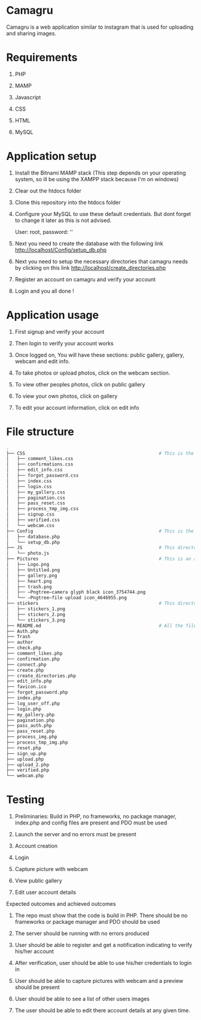 # Camagru
Camagru is a web application similar to instagram that is used for uploading and sharing images.
# Requirements
1) PHP

2) MAMP

3) Javascript

4) CSS

5) HTML

7) MySQL
# Application setup
1) Install the Bitnami MAMP stack (This step depends on your operating system, so ill be using the XAMPP stack because I'm on windows)

2) Clear out the htdocs folder

3) Clone this repository into the htdocs folder

4) Configure your MySQL to use these default credentials. But dont forget to change it later as this is not advised.

   User: root, password: ''
  
5) Next you need to create the database with the following link [http://localhost/Config/setup_db.php](http://localhost/Config/setup_db.php)

6) Next you need to setup the necessary directories that camagru needs by clicking on this link [http://localhost/create_directories.php](http://localhost/create_directories.php)

7) Register an account on camagru and verify your account

8) Login and you all done !

# Application usage

1) First signup and verify your account

2) Then login to verify your account works

3) Once logged on, You will have these sections: public gallery, gallery, webcam and edit info.

4) To take photos or upload photos, click on the webcam section.

5) To view other peoples photos, click on public gallery

6) To view your own photos, click on gallery

7) To edit your account information, click on edit info


# File structure
```bash
.
├── CSS                                                  # This is the directory where i store all my CSS files
│   ├── comment_likes.css
│   ├── confirmations.css  
│   ├── edit_info.css      
│   ├── forgot_password.css
│   ├── index.css
│   ├── login.css
│   ├── my_gallery.css     
│   ├── pagination.css     
│   ├── pass_reset.css     
│   ├── process_tmp_img.css
│   ├── signup.css
│   ├── verified.css       
│   └── webcam.css
├── Config                                               # This is the directory where i store my configuration files 
│   ├── database.php       
│   └── setup_db.php       
├── JS                                                   # This directory is where is store all my javascript files
│   └── photo.js
├── Pictures                                             # This is an asset directory where i store all png's that are used in Camagru
│   ├── Logo.png
│   ├── Untitled.png
│   ├── gallery.png
│   ├── heart.png
│   ├── trash.png
│   ├── —Pngtree—camera glyph black icon_3754744.png
│   └── —Pngtree—file upload icon_4646955.png
├── stickers                                             # This directory is used to store the stickers that will be used in the image editor
│   ├── stickers_1.png
│   ├── stickers_2.png
│   └── stickers_3.png
├── README.md                                            # All the files after this README.md file are the php files
├── Auth.php
├── Trash
├── author
├── check.php
├── comment_likes.php
├── confirmation.php
├── connect.php
├── create.php
├── create_directories.php
├── edit_info.php
├── favicon.ico
├── forgot_password.php
├── index.php
├── log_user_off.php
├── login.php
├── my_gallery.php
├── pagination.php
├── pass_auth.php
├── pass_reset.php
├── process_img.php
├── process_tmp_img.php
├── reset.php
├── sign_up.php
├── upload.php
├── upload_2.php
├── verified.php
└── webcam.php
```
# Testing
1) Preliminaries: Build in PHP, no frameworks, no package manager, index.php and config files are present and PDO must be used

2) Launch the server and no errors must be present

3) Account creation

4) Login

5) Capture picture with webcam

6) View public gallery

7) Edit user account details

Expected outcomes and achieved outcomes

1) The repo must show that the code is build in PHP. There should be no frameworks or package manager and PDO should be used

2) The server should be running with no errors produced

3) User should be able to register and get a notification indicating to verify his/her account

4) After verification, user should be able to use his/her credentials to login in

5) User should be able to capture pictures with webcam and a preview should be present

6) User should be able to see a list of other users images

7) The user should be able to edit there account details at any given time.
